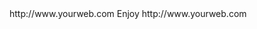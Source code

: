 <? xml version="1.0" ?>
<rss version="2.0">
<channel>
<title>KE Stream</title>
<description></description>
<link>http://www.yourweb.com</link>
<item>
<title>New Update 2/09/2017. Please Click on KE Updater to Update. </title>
<description> Enjoy </description>
<link>http://www.yourweb.com</link>
</channel>
</rss>
